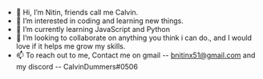 - 👋 Hi, I’m Nitin, friends call me Calvin.
- 👀 I’m interested in coding and learning new things.
- 🌱 I’m currently learning JavaScript and Python
- 💞️ I’m looking to collaborate on anything you think i can do., and I would love if it helps me grow my skills.
- 📫 To reach out to me, Contact me on gmail -- bnitinx51@gmail.com and my discord -- CalvinDummers#0506

<!---
nitin264/nitin264 is a ✨ special ✨ repository because its `README.md` (this file) appears on your GitHub profile.
You can click the Preview link to take a look at your changes.
--->
